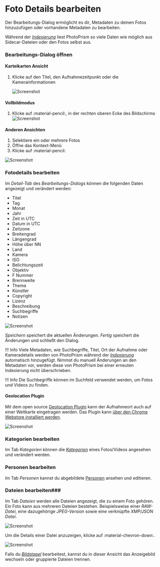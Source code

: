 # Foto Details bearbeiten #
Der Bearbeitungs-Dialog ermöglicht es dir, Metadaten zu deinen Fotos hinzuzufügen oder vorhandene Metadaten zu bearbeiten.

Während der [*Indexierung*](../library/indexing.md) liest PhotoPrism so viele Daten wie möglich aus Sidecar-Dateien oder den Fotos selbst aus.

### Bearbeitungs-Dialog öffnen ###
#### Karteikarten Ansicht ####
1. Klicke auf den Titel, den Aufnahmezeitpunkt oder die Kamerainformationen

    ![Screenshot](img/edit-open-1.png)

#### Vollbildmodus ####
1. Klicke auf :material-pencil:, in der rechten oberen Ecke des Bildschirms
    ![Screenshot](img/edit-open-2.png)

#### Anderen Ansichten ####
1. Selektiere ein oder mehrere Fotos
2. Öffne das Kontext-Menü
3. Klicke auf :material-pencil:

![Screenshot](img/edit-open-3.png)

### Fotodetails bearbeiten ###
Im *Detail-Tab* des *Bearbeitungs-Dialogs* können die folgenden Daten angezeigt und verändert werden:

* Titel
* Tag 
* Monat
* Jahr 
* Zeit in UTC
* Datum in UTC
* Zeitzone
* Breitengrad
* Längengrad
* Höhe über NN
* Land
* Kamera
* ISO
* Belichtungszeit
* Objektiv
* F Nummer
* Brennweite
* Thema
* Künstler
* Copyright
* Lizenz
* Beschreibung
* Suchbegriffe
* Notizen

![Screenshot](img/edit-details.png)

*Speichern* speichert die aktuellen Änderungen.
*Fertig* speichert die Änderungen und schließt den Dialog.

!!! Info
    Viele Metadaten, wie Suchbegriffe, Titel, Ort der Aufnahme oder Kameradetails werden von PhotoPrism während der [*Indexierung*](../library/indexing.md) automatisch hinzugefügt.
    Nimmst du manuell Änderungen an den Metadaten vor, werden diese von PhotoPrism bei einer erneuten Indexierung nicht überschrieben.

!!! Info
    Die Suchbegriffe können im Suchfeld verwendet werden, um Fotos und Videos zu finden.

#### Geolocation Plugin ####

Mit dem open source [Geolocation Plugin](https://github.com/andyvalerio/photoprism-geolocation) kann der Aufnahmeort auch auf einer Weltkarte eingetragen werden. Das Plugin kann [über den Chrome Webstore installiert werden](https://chrome.google.com/webstore/detail/geolocation-plugin-for-ph/oggmpodnbdcmfiognbkkeffacpeaifch).

![Screenshot](https://valerio.nu/maps/geolocation.jpg)

### Kategorien bearbeiten ###
Im Tab *Kategorien* können die [*Kategorien*](labels.md) eines Fotos/Videos angesehen und verändert werden.

### Personen bearbeiten ###
Im Tab *Personen* kannst du abgebildete [Personen](people.md) ansehen und editieren.

### Dateien bearbeiten###
Im Tab *Dateien* werden alle Dateien angezeigt, die zu einem Foto gehören.
Ein Foto kann aus mehreren Dateien bestehen. Beispielsweise einer *RAW-Datei*, eine dazugehörige *JPEG-Version* sowie eine verknüpfte *XMP/JSON Datei*.

![Screenshot](img/files-1.png)

Um die Details einer Datei anzuzeigen, klicke auf :material-chevron-down:.

![Screenshot](img/group-2.png)

Falls du [*Bildstapel*](stacks.md) bearbeitest, kannst du in dieser Ansicht das Anzeigebild wechseln oder gruppierte Dateien trennen.

